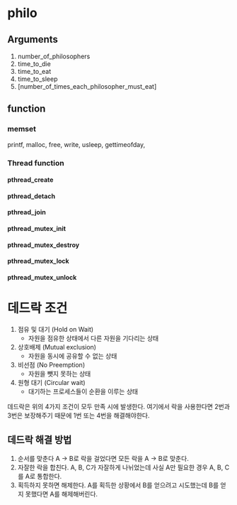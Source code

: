 # philo

## Arguments 
1. number_of_philosophers
2. time_to_die
3. time_to_eat
4. time_to_sleep
5. [number_of_times_each_philosopher_must_eat]


## function
### memset


printf, malloc, free, write, usleep, gettimeofday, 


### Thread function
#### pthread_create
#### pthread_detach
#### pthread_join
#### pthread_mutex_init
#### pthread_mutex_destroy
#### pthread_mutex_lock
#### pthread_mutex_unlock

# 데드락 조건
1. 점유 및 대기 (Hold on Wait)
    - 자원을 점유한 상태에서 다른 자원을 기다리는 상태
2. 상호배제 (Mutual exclusion)
    - 자원을 동시에 공유할 수 없는 상태
3. 비선점  (No Preemption)
    - 자원을 뺏지 못하는 상태
4. 원형 대기 (Circular wait)
    - 대기하는 프로세스들이 순환을 이루는 상태

데드락은 위의 4가지 조건이 모두 만족 시에 발생한다.
여기에서 락을 사용한다면 2번과 3번은 보장해주기 때문에 1번 또는 4번을 해결해야한다.

## 데드락 해결 방법
1. 순서를 맞춘다
    A -> B로 락을 걸었다면 모든 락을 A -> B로 맞춘다.
2. 자잘한 락을 합친다.
    A, B, C가 자잘하게 나뉘었는데 사실 A만 필요한 경우 A, B, C를 A로 통합한다.
3. 획득하지 못하면 해제한다.
    A를 획득한 상황에서 B를 얻으려고 시도했는데 B를 얻지 못했다면 A를 해제해버린다.


